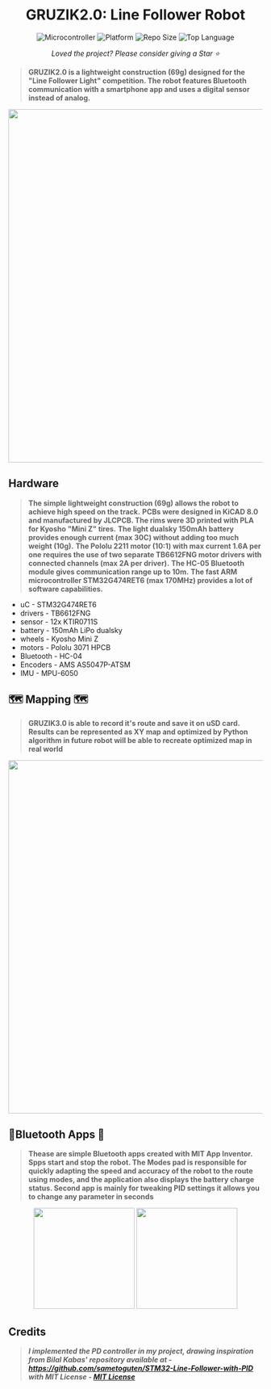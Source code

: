 <h1 align="center">GRUZIK2.0: Line Follower Robot</h1>

<div align="center">

![Microcontroller](https://img.shields.io/badge/uC-STM32F103C8T6-white) ![Platform](https://img.shields.io/badge/Platform-STM32cubeIDE-darkcyan) ![Repo Size](https://img.shields.io/github/repo-size/NYDEREK/LineFollower_GRUZIK2.0-light) ![Top Language](https://img.shields.io/github/languages/top/NYDEREK/LineFollower_GRUZIK2.0-light)

<i>Loved the project? Please consider giving a Star ⭐️</i>

</div>

> **GRUZIK2.0 is a lightweight construction (69g) designed for the "Line Follower Light" competition. The robot features Bluetooth communication with a smartphone app and uses a digital sensor instead of analog.**

<div align="center">
  <img src="https://github.com/user-attachments/assets/63200922-e15a-459f-a8ef-eff7e73a7a39" width="700"/>
</div>

## Hardware

> **The simple lightweight construction (69g) allows the robot to achieve high speed on the track.**
> **PCBs were designed in KiCAD 8.0 and manufactured by JLCPCB. The rims were 3D printed with PLA for Kyosho "Mini Z" tires.**
> **The light dualsky 150mAh battery provides enough current (max 30C) without adding too much weight (10g).**
> **The Pololu 2211 motor (10:1) with max current 1.6A per one requires the use of two separate TB6612FNG motor drivers with connected channels (max 2A per driver).**
> **The HC-05 Bluetooth module gives communication range up to 10m.**
> **The fast ARM microcontroller STM32G474RET6 (max 170MHz) provides a lot of software capabilities.**

- uC - STM32G474RET6
- drivers - TB6612FNG
- sensor - 12x KTIR0711S
- battery - 150mAh LiPo dualsky
- wheels - Kyosho Mini Z
- motors - Pololu 3071 HPCB
- Bluetooth - HC-04
- Encoders - AMS AS5047P-ATSM
- IMU - MPU-6050

## 🗺️ Mapping 🗺️
> **GRUZIK3.0 is able to record it's route and save it on uSD card. Results can be represented as XY map and optimized by Python algorithm in future robot will be able to recreate optimized map in real world**

<div align="center">
<img src="https://github.com/user-attachments/assets/18242b17-37ce-4c15-9051-c7a22aeaf0d6" width="700"/>
</div>

## 📱Bluetooth Apps 📱

> **Thease are simple Bluetooth apps created with MIT App Inventor. Spps start and stop the robot. The Modes pad is responsible for quickly adapting the speed and accuracy of the robot to the route using modes, and the application also displays the battery charge status. Second app is mainly for tweaking PID settings it allows you to change any parameter in seconds**

<div align="center">
  <img src="https://github.com/user-attachments/assets/7bbf09f1-de58-4a54-b960-737331f7caec" width="200"/>
  <img src="https://github.com/user-attachments/assets/04cf68f1-61b6-4069-b168-2889a54eaaf8" width="200"/>
</div>

## Credits

> <i>**I implemented the PD controller in my project, drawing inspiration from Bilal Kabas' repository available at - https://github.com/sametoguten/STM32-Line-Follower-with-PID with MIT License - [MIT License](LICENSE)**<i>
